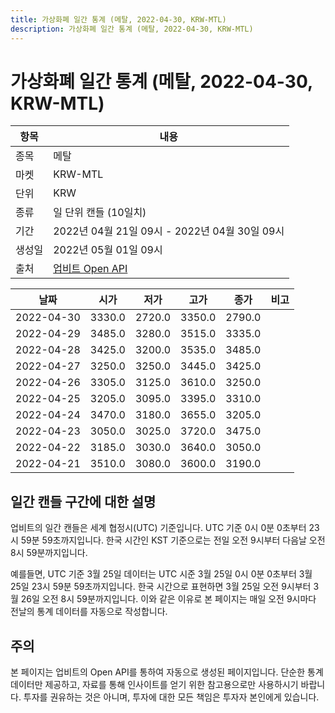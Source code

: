 ```yaml
---
title: 가상화폐 일간 통계 (메탈, 2022-04-30, KRW-MTL)
description: 가상화폐 일간 통계 (메탈, 2022-04-30, KRW-MTL)
---
```



가상화폐 일간 통계 (메탈, 2022-04-30, KRW-MTL)
===

|항목|내용|
|--|--|
|종목|메탈|
|마켓|KRW-MTL|
|단위|KRW|
|종류|일 단위 캔들 (10일치)|
|기간|2022년 04월 21일 09시 - 2022년 04월 30일 09시|
|생성일|2022년 05월 01일 09시|
|출처|[업비트 Open API](https://docs.upbit.com)|


|날짜|시가|저가|고가|종가|비고|
|--|--|--|--|--|--|
|2022-04-30|3330.0|2720.0|3350.0|2790.0|    |
|2022-04-29|3485.0|3280.0|3515.0|3335.0|    |
|2022-04-28|3425.0|3200.0|3535.0|3485.0|    |
|2022-04-27|3250.0|3250.0|3445.0|3425.0|    |
|2022-04-26|3305.0|3125.0|3610.0|3250.0|    |
|2022-04-25|3205.0|3095.0|3395.0|3310.0|    |
|2022-04-24|3470.0|3180.0|3655.0|3205.0|    |
|2022-04-23|3050.0|3025.0|3720.0|3475.0|    |
|2022-04-22|3185.0|3030.0|3640.0|3050.0|    |
|2022-04-21|3510.0|3080.0|3600.0|3190.0|    |


일간 캔들 구간에 대한 설명
---


업비트의 일간 캔들은 세계 협정시(UTC) 기준입니다. 
UTC 기준 0시 0분 0초부터 23시 59분 59초까지입니다. 
한국 시간인 KST 기준으로는 전일 오전 9시부터 다음날 오전 8시 59분까지입니다. 


예를들면, UTC 기준 3월 25일 데이터는 UTC 시준 3월 25일 0시 0분 0초부터 3월 25일 23시 59분 59초까지입니다. 
한국 시간으로 표현하면 3월 25일 오전 9시부터 3월 26일 오전 8시 59분까지입니다. 
이와 같은 이유로 본 페이지는 매일 오전 9시마다 전날의 통계 데이터를 자동으로 작성합니다. 


주의
---


본 페이지는 업비트의 Open API를 통하여 자동으로 생성된 페이지입니다. 
단순한 통계 데이터만 제공하고, 자료를 통해 인사이트를 얻기 위한 참고용으로만 사용하시기 바랍니다. 
투자를 권유하는 것은 아니며, 투자에 대한 모든 책임은 투자자 본인에게 있습니다. 

